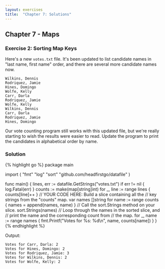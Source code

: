 ```yaml
---
layout: exercises
title:  "Chapter 7: Solutions"
---
```


## Chapter 7 - Maps

### Exercise 2: Sorting Map Keys

Here's a new `votes.txt` file. It's been updated to list candidate names in "last name, first name" order, and there are several more candidate names now.

``` text
Wilkins, Dennis
Rodriquez, Jamie
Hines, Domingo
Wolfe, Kelly
Carr, Darla
Rodriquez, Jamie
Wolfe, Kelly
Wilkins, Dennis
Carr, Darla
Rodriquez, Jamie
Hines, Domingo
```

Our vote counting program still works with this updated file, but we're really starting to wish the results were easier to read. Update the program to print the candidates in alphabetical order by name.

### Solution

{% highlight go %}
package main

import (
	"fmt"
	"log"
	"sort"
	"github.com/headfirstgo/datafile"
)

func main() {
	lines, err := datafile.GetStrings("votes.txt")
	if err != nil {
		log.Fatal(err)
	}
	counts := make(map[string]int)
	for _, line := range lines {
		counts[line]++
	}
	// YOUR CODE HERE: Build a slice containing all the
	// key strings from the "counts" map.
	var names []string
	for name := range counts {
		names = append(names, name)
	}
	// Call the sort.Strings method on your slice.
	sort.Strings(names)
	// Loop through the names in the sorted slice, and
	// print the name and the corresponding count from
	// the map.
	for _, name := range names {
		fmt.Printf("Votes for %s: %d\n", name, counts[name])
	}
}
{% endhighlight %}

Output:

``` text
Votes for Carr, Darla: 2
Votes for Hines, Domingo: 2
Votes for Rodriquez, Jamie: 3
Votes for Wilkins, Dennis: 2
Votes for Wolfe, Kelly: 2
```
